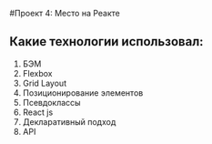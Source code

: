 #Проект 4: Место на Реакте
## Какие технологии использовал:

1. БЭМ
2. Flexbox
3. Grid Layout
4. Позиционирование элементов
5. Псевдоклассы
6. React js
7. Декларативный подход
8. API